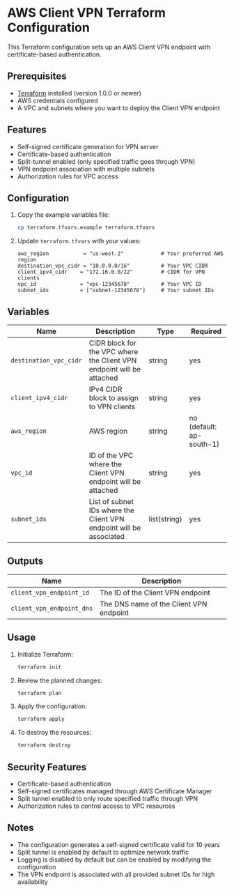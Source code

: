 # AWS Client VPN Terraform Configuration

This Terraform configuration sets up an AWS Client VPN endpoint with certificate-based authentication.

## Prerequisites

- [Terraform](https://www.terraform.io/downloads.html) installed (version 1.0.0 or newer)
- AWS credentials configured
- A VPC and subnets where you want to deploy the Client VPN endpoint

## Features

- Self-signed certificate generation for VPN server
- Certificate-based authentication
- Split-tunnel enabled (only specified traffic goes through VPN)
- VPN endpoint association with multiple subnets
- Authorization rules for VPC access

## Configuration

1. Copy the example variables file:
   ```bash
   cp terraform.tfvars.example terraform.tfvars
   ```

2. Update `terraform.tfvars` with your values:
   ```hcl
   aws_region           = "us-west-2"            # Your preferred AWS region
   destination_vpc_cidr = "10.0.0.0/16"          # Your VPC CIDR
   client_ipv4_cidr    = "172.16.0.0/22"         # CIDR for VPN clients
   vpc_id              = "vpc-12345678"          # Your VPC ID
   subnet_ids          = ["subnet-12345678"]     # Your subnet IDs
   ```

## Variables

| Name | Description | Type | Required |
|------|-------------|------|----------|
| `destination_vpc_cidr` | CIDR block for the VPC where the Client VPN endpoint will be attached | string | yes |
| `client_ipv4_cidr` | IPv4 CIDR block to assign to VPN clients | string | yes |
| `aws_region` | AWS region | string | no (default: ap-south-1) |
| `vpc_id` | ID of the VPC where the Client VPN endpoint will be attached | string | yes |
| `subnet_ids` | List of subnet IDs where the Client VPN endpoint will be associated | list(string) | yes |

## Outputs

| Name | Description |
|------|-------------|
| `client_vpn_endpoint_id` | The ID of the Client VPN endpoint |
| `client_vpn_endpoint_dns` | The DNS name of the Client VPN endpoint |

## Usage

1. Initialize Terraform:
   ```bash
   terraform init
   ```

2. Review the planned changes:
   ```bash
   terraform plan
   ```

3. Apply the configuration:
   ```bash
   terraform apply
   ```

4. To destroy the resources:
   ```bash
   terraform destroy
   ```

## Security Features

- Certificate-based authentication
- Self-signed certificates managed through AWS Certificate Manager
- Split tunnel enabled to only route specified traffic through VPN
- Authorization rules to control access to VPC resources

## Notes

- The configuration generates a self-signed certificate valid for 10 years
- Split tunnel is enabled by default to optimize network traffic
- Logging is disabled by default but can be enabled by modifying the configuration
- The VPN endpoint is associated with all provided subnet IDs for high availability
